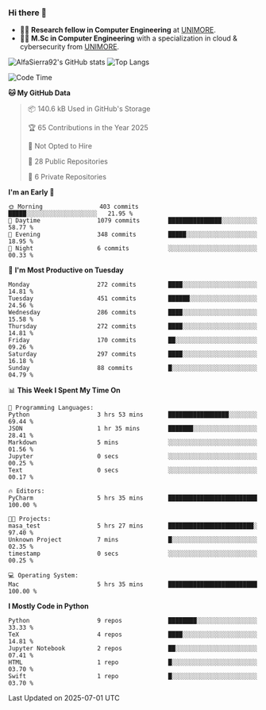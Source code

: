 ### Hi there 👋
- 👨‍💻 **Research fellow in Computer Engineering** at [UNIMORE](https://international.unimore.it/).
- 👨‍🎓 **M.Sc in Computer Engineering** with a specialization in cloud & cybersecurity from [UNIMORE](https://international.unimore.it/).


![AlfaSierra92's GitHub stats](https://github-readme-stats.vercel.app/api?username=AlfaSierra92&theme=nord)
![Top Langs](https://github-readme-stats.vercel.app/api/top-langs/?username=AlfaSierra92&theme=nord&layout=compact)

<!--START_SECTION:waka-->
![Code Time](http://img.shields.io/badge/Code%20Time-234%20hrs%2016%20mins-blue)

**🐱 My GitHub Data** 

> 📦 140.6 kB Used in GitHub's Storage 
 > 
> 🏆 65 Contributions in the Year 2025
 > 
> 🚫 Not Opted to Hire
 > 
> 📜 28 Public Repositories 
 > 
> 🔑 6 Private Repositories 
 > 
**I'm an Early 🐤** 

```text
🌞 Morning                403 commits         █████░░░░░░░░░░░░░░░░░░░░   21.95 % 
🌆 Daytime                1079 commits        ███████████████░░░░░░░░░░   58.77 % 
🌃 Evening                348 commits         █████░░░░░░░░░░░░░░░░░░░░   18.95 % 
🌙 Night                  6 commits           ░░░░░░░░░░░░░░░░░░░░░░░░░   00.33 % 
```
📅 **I'm Most Productive on Tuesday** 

```text
Monday                   272 commits         ████░░░░░░░░░░░░░░░░░░░░░   14.81 % 
Tuesday                  451 commits         ██████░░░░░░░░░░░░░░░░░░░   24.56 % 
Wednesday                286 commits         ████░░░░░░░░░░░░░░░░░░░░░   15.58 % 
Thursday                 272 commits         ████░░░░░░░░░░░░░░░░░░░░░   14.81 % 
Friday                   170 commits         ██░░░░░░░░░░░░░░░░░░░░░░░   09.26 % 
Saturday                 297 commits         ████░░░░░░░░░░░░░░░░░░░░░   16.18 % 
Sunday                   88 commits          █░░░░░░░░░░░░░░░░░░░░░░░░   04.79 % 
```


📊 **This Week I Spent My Time On** 

```text
💬 Programming Languages: 
Python                   3 hrs 53 mins       █████████████████░░░░░░░░   69.44 % 
JSON                     1 hr 35 mins        ███████░░░░░░░░░░░░░░░░░░   28.41 % 
Markdown                 5 mins              ░░░░░░░░░░░░░░░░░░░░░░░░░   01.56 % 
Jupyter                  0 secs              ░░░░░░░░░░░░░░░░░░░░░░░░░   00.25 % 
Text                     0 secs              ░░░░░░░░░░░░░░░░░░░░░░░░░   00.17 % 

🔥 Editors: 
PyCharm                  5 hrs 35 mins       █████████████████████████   100.00 % 

🐱‍💻 Projects: 
masa_test                5 hrs 27 mins       ████████████████████████░   97.40 % 
Unknown Project          7 mins              █░░░░░░░░░░░░░░░░░░░░░░░░   02.35 % 
timestamp                0 secs              ░░░░░░░░░░░░░░░░░░░░░░░░░   00.25 % 

💻 Operating System: 
Mac                      5 hrs 35 mins       █████████████████████████   100.00 % 
```

**I Mostly Code in Python** 

```text
Python                   9 repos             ████████░░░░░░░░░░░░░░░░░   33.33 % 
TeX                      4 repos             ████░░░░░░░░░░░░░░░░░░░░░   14.81 % 
Jupyter Notebook         2 repos             ██░░░░░░░░░░░░░░░░░░░░░░░   07.41 % 
HTML                     1 repo              █░░░░░░░░░░░░░░░░░░░░░░░░   03.70 % 
Swift                    1 repo              █░░░░░░░░░░░░░░░░░░░░░░░░   03.70 % 
```




 Last Updated on 2025-07-01 UTC
<!--END_SECTION:waka-->

<!--
**AlfaSierra92/AlfaSierra92** is a ✨ _special_ ✨ repository because its `README.md` (this file) appears on your GitHub profile.

Here are some ideas to get you started:

- 🔭 I’m currently working on ...
- 🌱 I’m currently learning ...
- 👯 I’m looking to collaborate on ...
- 🤔 I’m looking for help with ...
- 💬 Ask me about ...
- 📫 How to reach me: ...
- 😄 Pronouns: ...
- ⚡ Fun fact: ...
-->
